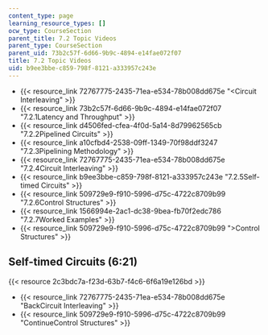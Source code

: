 ```yaml
---
content_type: page
learning_resource_types: []
ocw_type: CourseSection
parent_title: 7.2 Topic Videos
parent_type: CourseSection
parent_uid: 73b2c57f-6d66-9b9c-4894-e14fae072f07
title: 7.2 Topic Videos
uid: b9ee3bbe-c859-798f-8121-a333957c243e
---
```


*   {{< resource_link 72767775-2435-71ea-e534-78b008dd675e "\<Circuit Interleaving" >}}
*   {{< resource_link 73b2c57f-6d66-9b9c-4894-e14fae072f07 "7.2.1Latency and Throughput" >}}
*   {{< resource_link d4506fed-cfea-4f0d-5a14-8d79962565cb "7.2.2Pipelined Circuits" >}}
*   {{< resource_link a10cfbd4-2538-09ff-1349-70f98ddf3247 "7.2.3Pipelining Methodology" >}}
*   {{< resource_link 72767775-2435-71ea-e534-78b008dd675e "7.2.4Circuit Interleaving" >}}
*   {{< resource_link b9ee3bbe-c859-798f-8121-a333957c243e "7.2.5Self-timed Circuits" >}}
*   {{< resource_link 509729e9-f910-5996-d75c-4722c8709b99 "7.2.6Control Structures" >}}
*   {{< resource_link 1566994e-2ac1-dc38-9bea-fb70f2edc786 "7.2.7Worked Examples" >}}
*   {{< resource_link 509729e9-f910-5996-d75c-4722c8709b99 "\>Control Structures" >}}

Self-timed Circuits (6:21)
--------------------------

{{< resource 2c3bdc7a-f23d-63b7-f4c6-6f6a19e126bd >}}

*   {{< resource_link 72767775-2435-71ea-e534-78b008dd675e "BackCircuit Interleaving" >}}
*   {{< resource_link 509729e9-f910-5996-d75c-4722c8709b99 "ContinueControl Structures" >}}